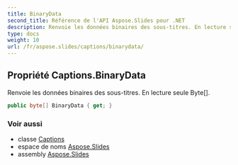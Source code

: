 ```yaml
---
title: BinaryData
second_title: Référence de l'API Aspose.Slides pour .NET
description: Renvoie les données binaires des sous-titres. En lecture seule Byte.
type: docs
weight: 10
url: /fr/aspose.slides/captions/binarydata/
---
```


## Propriété Captions.BinaryData

Renvoie les données binaires des sous-titres. En lecture seule Byte[].

```csharp
public byte[] BinaryData { get; }
```

### Voir aussi

* classe [Captions](../../captions)
* espace de noms [Aspose.Slides](../../captions)
* assembly [Aspose.Slides](../../../)

<!-- NE PAS MODIFIER : généré par xmldocmd pour Aspose.Slides.dll -->